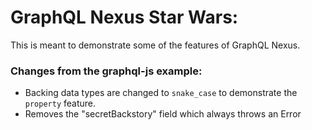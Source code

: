# GraphQL Nexus Star Wars:

This is meant to demonstrate some of the features of GraphQL Nexus.

### Changes from the graphql-js example:

- Backing data types are changed to `snake_case` to demonstrate the `property` feature.
- Removes the "secretBackstory" field which always throws an Error
